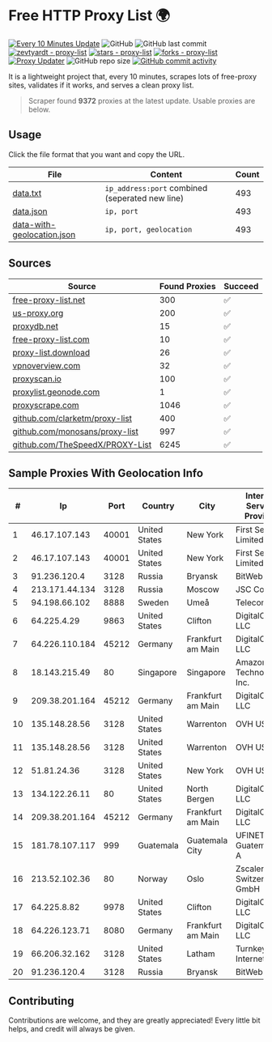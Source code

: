 
# Free HTTP Proxy List 🌍

[![Every 10 Minutes Update](https://github.com/mertguvencli/http-proxy-list/actions/workflows/main.yml/badge.svg?branch=main)](https://github.com/mertguvencli/http-proxy-list/actions/workflows/main.yml)
![GitHub](https://img.shields.io/github/license/mertguvencli/http-proxy-list)
![GitHub last commit](https://img.shields.io/github/last-commit/mertguvencli/http-proxy-list)
[![zevtyardt - proxy-list](https://img.shields.io/static/v1?label=zevtyardt&message=proxy-list&color=blue&logo=github)](https://github.com/zevtyardt/proxy-list "Go to GitHub repo")
[![stars - proxy-list](https://img.shields.io/github/stars/zevtyardt/proxy-list?style=social)](https://github.com/zevtyardt/proxy-list)
[![forks - proxy-list](https://img.shields.io/github/forks/zevtyardt/proxy-list?style=social)](https://github.com/zevtyardt/proxy-list)
[![Proxy Updater](https://github.com/zevtyardt/proxy-list/workflows/Proxy%20Updater/badge.svg)](https://github.com/zevtyardt/proxy-list/actions?query=workflow:"Proxy+Updater")
![GitHub repo size](https://img.shields.io/github/repo-size/zevtyardt/proxy-list)
[![GitHub commit activity](https://img.shields.io/github/commit-activity/m/zevtyardt/proxy-list?logo=commits)](https://github.com/zevtyardt/proxy-list/commits/main)

It is a lightweight project that, every 10 minutes, scrapes lots of free-proxy sites, validates if it works, and serves a clean proxy list.

> Scraper found **9372** proxies at the latest update. Usable proxies are below.

## Usage

Click the file format that you want and copy the URL.

|File|Content|Count|
|----|-------|-----|
|[data.txt](https://raw.githubusercontent.com/mertguvencli/http-proxy-list/main/proxy-list/data.txt)|`ip_address:port` combined (seperated new line)|493|
|[data.json](https://raw.githubusercontent.com/mertguvencli/http-proxy-list/main/proxy-list/data.json)|`ip, port`|493|
|[data-with-geolocation.json](https://raw.githubusercontent.com/mertguvencli/http-proxy-list/main/proxy-list/data-with-geolocation.json)|`ip, port, geolocation`|493|

## Sources

|Source|Found Proxies|Succeed|
|------|-------------|-------|
|[free-proxy-list.net](https://free-proxy-list.net)|300|✅|
|[us-proxy.org](https://www.us-proxy.org)|200|✅|
|[proxydb.net](http://proxydb.net)|15|✅|
|[free-proxy-list.com](https://free-proxy-list.com/?page=&port=&type%5B%5D=http&type%5B%5D=https&up_time=0&search=Search)|10|✅|
|[proxy-list.download](https://www.proxy-list.download/HTTP)|26|✅|
|[vpnoverview.com](https://vpnoverview.com/privacy/anonymous-browsing/free-proxy-servers)|32|✅|
|[proxyscan.io](https://www.proxyscan.io)|100|✅|
|[proxylist.geonode.com](https://proxylist.geonode.com/api/proxy-list?limit=300&page=1&sort_by=lastChecked&sort_type=desc&protocols=http,https)|1|✅|
|[proxyscrape.com](https://api.proxyscrape.com/v2/?request=displayproxies&protocol=http&timeout=10000&country=all&ssl=all&anonymity=all)|1046|✅|
|[github.com/clarketm/proxy-list](https://raw.githubusercontent.com/clarketm/proxy-list/master/proxy-list-raw.txt)|400|✅|
|[github.com/monosans/proxy-list](https://raw.githubusercontent.com/monosans/proxy-list/main/proxies/http.txt)|997|✅|
|[github.com/TheSpeedX/PROXY-List](https://raw.githubusercontent.com/TheSpeedX/PROXY-List/master/http.txt)|6245|✅|


## Sample Proxies With Geolocation Info

|#|Ip|Port|Country|City|Internet Service Provider|
|-|--|----|-------|----|-------------------------|
|1|46.17.107.143|40001|United States|New York|First Server Limited|
|2|46.17.107.143|40001|United States|New York|First Server Limited|
|3|91.236.120.4|3128|Russia|Bryansk|BitWeb LLC|
|4|213.171.44.134|3128|Russia|Moscow|JSC Comcor|
|5|94.198.66.102|8888|Sweden|Umeå|Telecom3|
|6|64.225.4.29|9863|United States|Clifton|DigitalOcean, LLC|
|7|64.226.110.184|45212|Germany|Frankfurt am Main|DigitalOcean, LLC|
|8|18.143.215.49|80|Singapore|Singapore|Amazon Technologies Inc.|
|9|209.38.201.164|45212|Germany|Frankfurt am Main|DigitalOcean, LLC|
|10|135.148.28.56|3128|United States|Warrenton|OVH US LLC|
|11|135.148.28.56|3128|United States|Warrenton|OVH US LLC|
|12|51.81.24.36|3128|United States|New York|OVH US LLC|
|13|134.122.26.11|80|United States|North Bergen|DigitalOcean, LLC|
|14|209.38.201.164|45212|Germany|Frankfurt am Main|DigitalOcean, LLC|
|15|181.78.107.117|999|Guatemala|Guatemala City|UFINET Guatemala S. A|
|16|213.52.102.36|80|Norway|Oslo|Zscaler Switzerland GmbH|
|17|64.225.8.82|9978|United States|Clifton|DigitalOcean, LLC|
|18|64.226.123.71|8080|Germany|Frankfurt am Main|DigitalOcean, LLC|
|19|66.206.32.162|3128|United States|Latham|Turnkey Internet Inc.|
|20|91.236.120.4|3128|Russia|Bryansk|BitWeb LLC|



## Contributing

Contributions are welcome, and they are greatly appreciated! Every
little bit helps, and credit will always be given.

